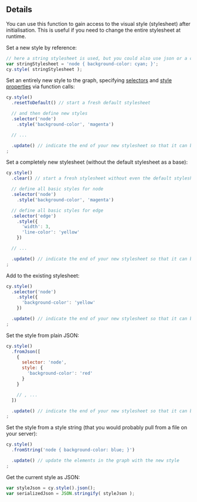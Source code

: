 ## Details

You can use this function to gain access to the visual style (stylesheet) after initialisation.  This is useful if you need to change the entire stylesheet at runtime.

Set a new style by reference:

```js
// here a string stylesheet is used, but you could also use json or a cytoscape.stylesheet() object
var stringStylesheet = 'node { background-color: cyan; }';
cy.style( stringStylesheet );
```

Set an entirely new style to the graph, specifying [selectors](#selectors) and [style properties](#style) via function calls:

```js
cy.style()
  .resetToDefault() // start a fresh default stylesheet

  // and then define new styles
  .selector('node')
  	.style('background-color', 'magenta')

  // ...

  .update() // indicate the end of your new stylesheet so that it can be updated on elements
;
```

Set a completely new stylesheet (without the default stylesheet as a base):

```js
cy.style()
  .clear() // start a fresh stylesheet without even the default stylesheet

  // define all basic styles for node
  .selector('node')
    .style('background-color', 'magenta')

  // define all basic styles for edge
  .selector('edge')
  	.style({
      'width': 3,
      'line-color': 'yellow'
    })

  // ...

  .update() // indicate the end of your new stylesheet so that it can be updated on elements
;
```

Add to the existing stylesheet:
```js
cy.style()
  .selector('node')
    .style({
      'background-color': 'yellow'
    })

  .update() // indicate the end of your new stylesheet so that it can be updated on elements
;
```

Set the style from plain JSON:

```js
cy.style()
  .fromJson([
    {
      selector: 'node',
      style: {
        'background-color': 'red'
      }
    }

    // , ...
  ])

  .update() // indicate the end of your new stylesheet so that it can be updated on elements
;
```

Set the style from a style string (that you would probably pull from a file on your server):

```js
cy.style()
  .fromString('node { background-color: blue; }')

  .update() // update the elements in the graph with the new style
;
```

Get the current style as JSON:

```js
var styleJson = cy.style().json();
var serializedJson = JSON.stringify( styleJson );
```
